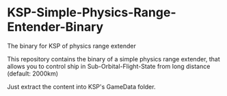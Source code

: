 # KSP-Simple-Physics-Range-Entender-Binary
The binary for KSP of physics range extender

This repository contains the binary of a simple physics range extender, that allows you to control ship in Sub-Orbital-Flight-State from long distance (default: 2000km)

Just extract the content into KSP's GameData folder.
